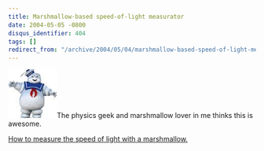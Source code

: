 ```yaml
---
title: Marshmallow-based speed-of-light measurator
date: 2004-05-05 -0800
disqus_identifier: 404
tags: []
redirect_from: "/archive/2004/05/04/marshmallow-based-speed-of-light-measurator.aspx/"
---
```


![Marshmallow Man](/images/marshmallowman.jpg)The physics geek and
marshmallow lover in me thinks this is awesome.

[How to measure the speed of light with a
marshmallow.](http://www.physics.umd.edu/ripe/icpe/newsletters/n34/marshmal.htm)

